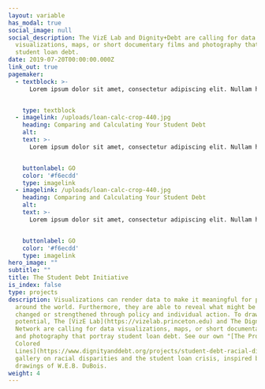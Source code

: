 ```yaml
---
layout: variable
has_modal: true
social_image: null
social_description: The VizE Lab and Dignity+Debt are calling for data
  visualizations, maps, or short documentary films and photography that portray
  student loan debt.
date: 2019-07-20T00:00:00.000Z
link_out: true
pagemaker:
  - textblock: >-
      Lorem ipsum dolor sit amet, consectetur adipiscing elit. Nullam hendrerit diam sit amet nunc accumsan, eget euismod sapien euismod. Quisque sit amet luctus lorem. Nam porttitor enim malesuada, iaculis eros non, euismod neque. Curabitur porta vestibulum ex, sit amet faucibus ante dictum a. Cras ligula lacus, varius sit amet semper in, aliquet vitae nibh. Aliquam imperdiet dolor lectus, gravida viverra nunc suscipit nec. Vivamus eleifend pulvinar enim, id maximus libero sodales et. Nunc consectetur urna quis odio tristique ultrices. Aenean ac aliquam neque, quis condimentum nulla. Aliquam a placerat elit. Praesent vestibulum interdum lorem nec volutpat.


    type: textblock
  - imagelink: /uploads/loan-calc-crop-440.jpg
    heading: Comparing and Calculating Your Student Debt
    alt:
    text: >-
      Lorem ipsum dolor sit amet, consectetur adipiscing elit. Nullam hendrerit diam sit amet nunc accumsan, eget euismod sapien euismod. Quisque sit amet luctus lorem. Nam porttitor enim malesuada, iaculis eros non, euismod neque. Curabitur porta vestibulum ex, sit amet faucibus ante dictum a. Cras ligula lacus, varius sit amet semper in, aliquet vitae nibh. 


    buttonlabel: GO
    color: '#f6ecdd'
    type: imagelink  
  - imagelink: /uploads/loan-calc-crop-440.jpg
    heading: Comparing and Calculating Your Student Debt
    alt:
    text: >-
      Lorem ipsum dolor sit amet, consectetur adipiscing elit. Nullam hendrerit diam sit amet nunc accumsan, eget euismod sapien euismod. Quisque sit amet luctus lorem. Nam porttitor enim malesuada, iaculis eros non, euismod neque. Curabitur porta vestibulum ex, sit amet faucibus ante dictum a. Cras ligula lacus, varius sit amet semper in, aliquet vitae nibh. 


    buttonlabel: GO
    color: '#f6ecdd'
    type: imagelink  
hero_image: ""
subtitle: ""
title: The Student Debt Initiative
is_index: false
type: projects
description: Visualizations can render data to make it meaningful for people
  around the world. Furthermore, they are able to reveal what might be either
  changed or strengthened through policy and individual action. To draw on this
  potential, The [VizE Lab](https://vizelab.princeton.edu) and The Dignity+Debt
  Network are calling for data visualizations, maps, or short documentary films
  and photography that portray student loan debt. See our own "[The Problem of
  Colored
  Lines](https://www.dignityanddebt.org/projects/student-debt-racial-disparities/)"
  gallery on racial disparities and the student loan crisis, inspired by the
  drawings of W.E.B. DuBois.
weight: 4
---
```

